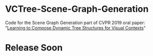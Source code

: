 # VCTree-Scene-Graph-Generation
Code for the Scene Graph Generation part of CVPR 2019 oral paper: "[Learning to Compose Dynamic Tree Structures for Visual Contexts](https://arxiv.org/abs/1812.01880)" 

# Release Soon
